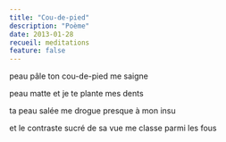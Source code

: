 ```yaml
---
title: "Cou-de-pied"
description: "Poème"
date: 2013-01-28
recueil: meditations
feature: false
---
```


peau pâle
ton cou-de-pied me saigne

peau matte
et je te plante mes dents

ta peau salée me drogue
presque à mon insu

et le contraste sucré de sa vue
me classe parmi les fous
